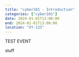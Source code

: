 ```yaml
---
title: "cyber101 - Introduction"
categories: ["cyber101"]
date: 2024-01-01T12:00:00
end: 2024-01-01T13:00:00
location: "XY-123"
---
```


TEST EVENT

stuff